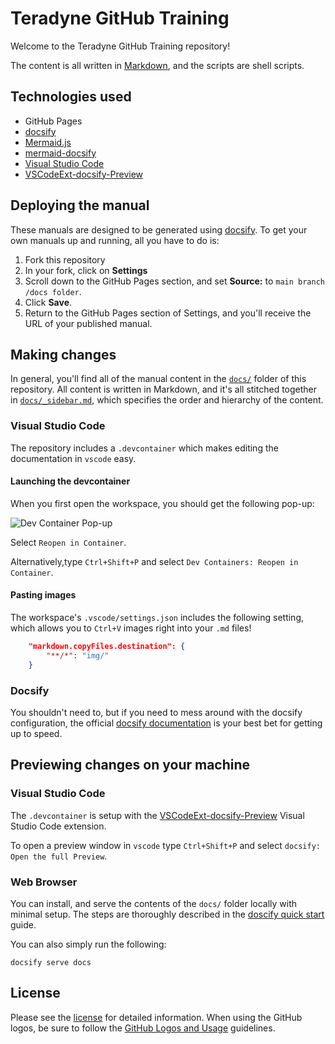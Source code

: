 # Teradyne GitHub Training
 
Welcome to the Teradyne GitHub Training repository!

The content is all written in [Markdown](https://guides.github.com/features/mastering-markdown/), and the scripts are shell scripts.

## Technologies used

- GitHub Pages
- [docsify](https://docsify.js.org)
- [Mermaid.js](https://mermaid.js.org/)
- [mermaid-docsify](https://github.com/Leward/mermaid-docsify)
- [Visual Studio Code](https://code.visualstudio.com/)
- [VSCodeExt-docsify-Preview](https://github.com/dzylikecode/VSCodeExt-docsify-Preview)

## Deploying the manual

These manuals are designed to be generated using [docsify](https://docsify.js.org). To get your own manuals up and running, all you have to do is:

1. Fork this repository
2. In your fork, click on **Settings**
3. Scroll down to the GitHub Pages section, and set **Source:** to `main branch /docs folder`.
4. Click **Save**.
5. Return to the GitHub Pages section of Settings, and you'll receive the URL of your published manual.

## Making changes

In general, you'll find all of the manual content in the [`docs/`](docs/) folder of this repository. All content is written in Markdown, and it's all stitched together in [`docs/_sidebar.md`](docs/_sidebar.md), which specifies the order and hierarchy of the content.

### Visual Studio Code

The repository includes a `.devcontainer` which makes editing the documentation in `vscode` easy.

#### Launching the devcontainer

When you first open the workspace, you should get the following pop-up:

![Dev Container Pop-up](img/devcontainer.png)

Select `Reopen in Container`.

Alternatively,type `Ctrl+Shift+P` and select `Dev Containers: Reopen in Container`.

#### Pasting images

The workspace's `.vscode/settings.json` includes the following setting, which allows you to `Ctrl+V` images right into your `.md` files!

```json
    "markdown.copyFiles.destination": {
        "**/*": "img/"
    }
```

### Docsify

You shouldn't need to, but if you need to mess around with the docsify configuration, the official [docsify documentation](https://docsify.js.org/#/?id=docsify) is your best bet for getting up to speed.

## Previewing changes on your machine

### Visual Studio Code

The `.devcontainer` is setup with the [VSCodeExt-docsify-Preview](https://github.com/dzylikecode/VSCodeExt-docsify-Preview) Visual Studio Code extension.

To open a preview window in `vscode` type `Ctrl+Shift+P` and select `docsify: Open the full Preview`.

### Web Browser

You can install, and serve the contents of the `docs/` folder locally with minimal setup. The steps are thoroughly described in the [doscify quick start](https://docsify.js.org/#/quickstart) guide.

You can also simply run the following:

```shell
docsify serve docs
```

## License

Please see the [license](LICENSE) for detailed information. When using the GitHub logos, be sure to follow the [GitHub Logos and Usage](https://github.com/logos) guidelines.
